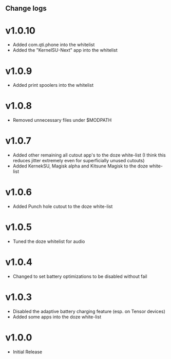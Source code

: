 ## Change logs

# v1.0.10
* Added com.qti.phone into the whitelist
* Added the "KernelSU-Next" app into the whitelist

# v1.0.9
* Added print spoolers into the whitelist

# v1.0.8
* Removed unnecessary files under $MODPATH

# v1.0.7
* Added other remaining all cutout app's to the doze white-list (I think this reduces jitter extremely even for superficially unused cutouts)
* Added KernekSU, Magisk alpha and Kitsune Magisk to the doze white-list

# v1.0.6
* Added Punch hole cutout to the doze white-list

# v1.0.5
* Tuned the doze whitelist for audio

# v1.0.4
* Changed to set battery optimizations to be disabled without fail

# v1.0.3
* Disabled the adaptive battery charging feature (esp. on Tensor devices)
* Added some apps into the doze white-list

# v1.0.0
* Initial Release

##
